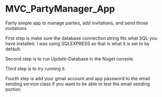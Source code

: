 # MVC_PartyManager_App
Fairly simple app to manage parties, add invitations, and send those invitations


First step is make sure the database connection string fits what SQL you have installed. I was using SQLEXPRESS so that is what it is set to by default.

Second step is to run Update-Database in the Nuget console.

Third step is to try running it.

Fourth step is add your gmail account and app password to the email sending service class if you want to be able to test the email sending portion.
